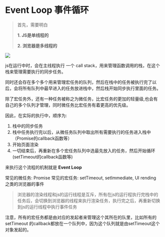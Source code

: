 # Event Loop 事件循环

> 首先，需要明白 
> 
> **1. JS是单线程的**
> 
> **2. 浏览器是多线程的**


![](https://developer.mozilla.org/en-US/docs/Web/JavaScript/EventLoop/the_javascript_runtime_environment_example.svg)

js在运行中时，会在主线程执行 一个 call stack，用来管理函数调用的栈，在这个栈来管理需要执行的同步任务。

同时还会存在多个多个用来管理宏任务的队列，然后在栈中的任务被执行完了以后，会将所有队列中最早进入的任务放进栈中，然后栈开始同步执行里面的任务。

除了宏任务外，还有一种任务被称之为微任务，比宏任务的更加的轻量级,也会有自己的多个队列才管理，同时微任务比宏任务有着更高的优先级。

因此，在实际的执行中，顺序为:

1. 栈中的同步任务 
2. 栈中任务执行完以后，从微任务队列中取出所有需要执行的任务进入栈中（Promise的callback函数等）
3. 开始页面渲染
4. 一切结束后，再重新在多个宏任务队列中选最先放入的任务，然后开始循环 (setTimeout的callback函数等)

来执行这个流程的机制就是 **Event Loop**

常见的微任务: Promise
常见的宏任务: setTimeout, setImmediate, UI rending 之类的浏览器的事件

> 浏览器的渲染线程和js的运行线程是互斥，所有在js的运行程执行完栈中的任务后，会切换到浏览器的线程来执行渲染任务，执行完之后，再重新切换到js的运行线程中执行事件任务

注意，所有的宏任务都是由对应的发起者来管理这个其所在的队里，比如所有的 setTimeout 的callback都放在一个队列中，因为这个队列就是由setTimeout这个对象发起的。